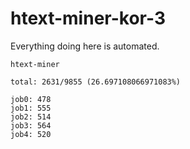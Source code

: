 # htext-miner-kor-3

Everything doing here is automated.

```
htext-miner

total: 2631/9855 (26.697108066971083%)

job0: 478
job1: 555
job2: 514
job3: 564
job4: 520
```